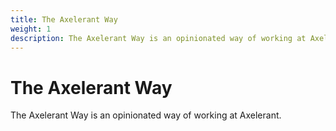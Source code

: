```yaml
---
title: The Axelerant Way
weight: 1
description: The Axelerant Way is an opinionated way of working at Axelerant.
---
```


# The Axelerant Way

The Axelerant Way is an opinionated way of working at Axelerant.
